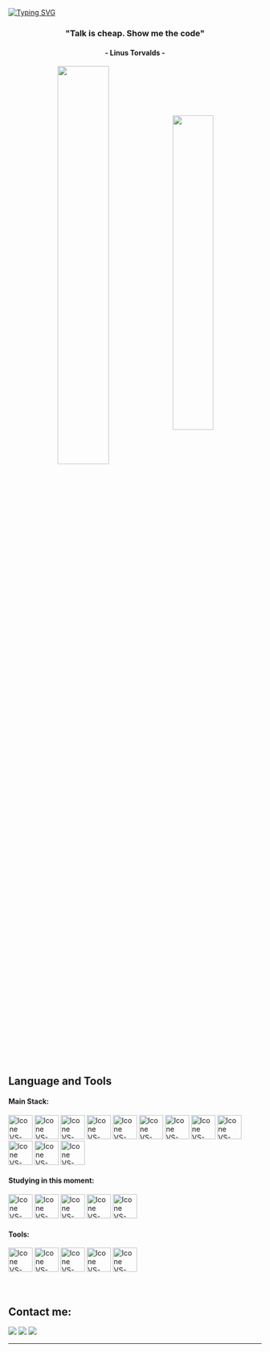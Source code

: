 
[![Typing SVG](https://readme-typing-svg.herokuapp.com?color=199549&size=35&center=true&vCenter=true&width=1000&lines=Welcome+to+my+GitHub+profile!;My+name+is+Jose+Daniel+Fabra;I'm+Automation+specialist+And+Full-Stack+Developer)](https://git.io/typing-svg)



<h3 align="center">"Talk is cheap. Show me the code"</h3>
<h4 align="center">- Linus Torvalds -</h4>



<div align="center" style="margin-bottom:200px">
 <img width=45% align="center" src="https://github-readme-stats.vercel.app/api?username=JoseDFabra&show_icons=true&theme=dark&include_all_commits=true" />
 <img width=40% align="center" src="https://github-readme-stats.vercel.app/api/top-langs/?username=JoseDFabra&layout=compact&theme=dark&hide=python" />
</div>

<br>

## Language and Tools

#### Main Stack:

<div > 
  <img height="48px" width="48px" alt="Icone VS-Code" src="https://skillicons.dev/icons?i=html" title="Html"/>
  <img height="48px" width="48px" alt="Icone VS-Code" src="https://skillicons.dev/icons?i=css" title="Css"/>
  <img height="48px" width="48px" alt="Icone VS-Code" src="https://skillicons.dev/icons?i=js" title="JavaScript"/>
  <img height="48px" width="48px" alt="Icone VS-Code" src="https://skillicons.dev/icons?i=ts" title="TypeScript"/>
  <img height="48px" width="48px" alt="Icone VS-Code" src="https://skillicons.dev/icons?i=nodejs" title="NodeJS"/>
  <img height="48px" width="48px" alt="Icone VS-Code" src="https://skillicons.dev/icons?i=react" title="React"/>
  <img height="48px" width="48px" alt="Icone VS-Code" src="https://skillicons.dev/icons?i=tailwind" title="Tailwind"/>
  <img height="48px" width="48px" alt="Icone VS-Code" src="https://skillicons.dev/icons?i=postman" title="Postman"/>
  <img height="48px" width="48px" alt="Icone VS-Code" src="https://skillicons.dev/icons?i=java" title="Java"/>
  <img height="48px" width="48px" alt="Icone VS-Code" src="https://skillicons.dev/icons?i=selenium" title="Selenium"/>
  <img height="48px" width="48px" alt="Icone VS-Code" src="https://skillicons.dev/icons?i=mysql" title="mysql"/>
  <img height="48px" width="48px" alt="Icone VS-Code" src="https://skillicons.dev/icons?i=mongodb" title="MongoDB"/>
</div>


#### Studying in this moment:
<div>
  <img height="48px" width="48px" alt="Icone VS-Code" src="https://skillicons.dev/icons?i=figma" title="Figma"/>
  <img height="48px" width="48px" alt="Icone VS-Code" src="https://skillicons.dev/icons?i=angular" title="Angular"/>
  <img height="48px" width="48px" alt="Icone VS-Code" src="https://skillicons.dev/icons?i=flutter" title="flutter"/>
  <img height="48px" width="48px" alt="Icone VS-Code" src="https://skillicons.dev/icons?i=nextjs" title="NextJS"/>
  <img height="48px" width="48px" alt="Icone VS-Code" src="https://skillicons.dev/icons?i=nest" title="NestJS"/>
 
</div>

#### Tools:

<div>
  <img height="48px" width="48px" alt="Icone VS-Code" src="https://skillicons.dev/icons?i=vscode" title="Visual Studio Code"/>
  <img height="48px" width="48px" alt="Icone VS-Code" src="https://skillicons.dev/icons?i=github" title="GitHub"/>
  <img height="48px" width="48px" alt="Icone VS-Code" src="https://skillicons.dev/icons?i=git" title="Git"/>
  <img height="48px" width="48px" alt="Icone VS-Code" src="https://skillicons.dev/icons?i=vite" title="Vite"/>
  <img height="48px" width="48px" alt="Icone VS-Code" src="https://skillicons.dev/icons?i=bootstrap" title="Bootstrap"/>
</div>

<br>


<br>

## Contact me:
<div>
<a href="https://www.instagram.com/josefabra_/" target="_blank"><img loading="lazy" src="https://img.shields.io/badge/-Instagram-%23E4405F?style=for-the-badge&logo=instagram&logoColor=white" target="_blank"></a>
<a href = "mailto: j.fabra25@gmail.com"><img loading="lazy" src="https://img.shields.io/badge/Gmail-D14836?style=for-the-badge&logo=gmail&logoColor=white" target="_blank"></a>
<a href="https://www.linkedin.com/in/jose-fabra25/" target="_blank"><img loading="lazy" src="https://img.shields.io/badge/-LinkedIn-%230077B5?style=for-the-badge&logo=linkedin&logoColor=white" target="_blank"></a>   
</div>


------

